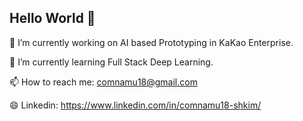 ## Hello World 👋

🔭 I’m currently working on AI based Prototyping in KaKao Enterprise.

🌱 I’m currently learning Full Stack Deep Learning.

📫 How to reach me: comnamu18@gmail.com

😄 Linkedin: https://www.linkedin.com/in/comnamu18-shkim/
